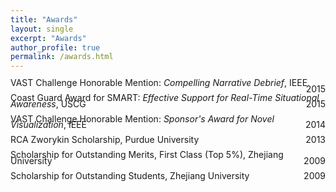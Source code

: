 ```yaml
---
title: "Awards"
layout: single
excerpt: "Awards"
author_profile: true
permalink: /awards.html
---
```


<p style="text-align:left; line-height:70%">
VAST Challenge Honorable Mention: <i>Compelling Narrative Debrief</i>, IEEE
<span style="float:right;">2015</span>
</p>
<p style="text-align:left; line-height:70%">
Coast Guard Award for SMART: <i>Effective Support for Real-Time Situational Awareness</i>, USCG
<span style="float:right;">2015</span>
</p>
<p style="text-align:left; line-height:70%">
VAST Challenge Honorable Mention: <i>Sponsor's Award for Novel Visualization</i>, IEEE
<span style="float:right;">2014</span>
</p>
<p style="text-align:left; line-height:70%">
RCA Zworykin Scholarship, Purdue University
<span style="float:right;">2013</span>
</p>
<p style="text-align:left; line-height:70%">
Scholarship for Outstanding Merits, First Class (Top 5&#37;), Zhejiang University
<span style="float:right;">2009</span>
</p>
<p style="text-align:left; line-height:70%">
Scholarship for Outstanding Students, Zhejiang University
<span style="float:right;">2009</span>
</p>